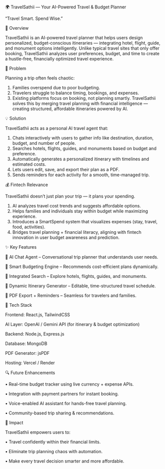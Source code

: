 🌍 TravelSathii — Your AI-Powered Travel & Budget Planner

“Travel Smart. Spend Wise.”


🧠 Overview

TravelSathii is an AI-powered travel planner that helps users design personalized, budget-conscious itineraries — integrating hotel, flight, guide, and monument options intelligently.
Unlike typical travel sites that only offer booking, TravelSathii analyzes user preferences, budget, and time to create a hustle-free, financially optimized travel experience.



🚀 Problem

Planning a trip often feels chaotic:
1. Families overspend due to poor budgeting.
2. Travelers struggle to balance timing, bookings, and expenses.
3. Existing platforms focus on booking, not planning smartly.
TravelSathii solves this by merging travel planning with financial intelligence — creating structured, affordable itineraries powered by AI.



💡 Solution
  
TravelSathii acts as a personal AI travel agent that:

1. Chats interactively with users to gather info like destination, duration, budget, and number of people.
2. Searches hotels, flights, guides, and monuments based on budget and preference.
3. Automatically generates a personalized itinerary with timelines and estimated costs.
4. Lets users edit, save, and export their plan as a PDF.
5. Sends reminders for each activity for a smooth, time-managed trip.



💰 Fintech Relevance

TravelSathii doesn’t just plan your trip — it plans your spending.

1. AI analyzes travel cost trends and suggests affordable options.
2. Helps families and individuals stay within budget while maximizing experience.
3. Introduces a SmartSpend system that visualizes expenses (stay, travel, food, activities).
4. Bridges travel planning + financial literacy, aligning with fintech innovation in user budget awareness and prediction.



✨ Key Features

🤖 AI Chat Agent – Conversational trip planner that understands user needs.

💸 Smart Budgeting Engine – Recommends cost-efficient plans dynamically.

🏨 Integrated Search – Explore hotels, flights, guides, and monuments.

📅 Dynamic Itinerary Generator – Editable, time-structured travel schedule.

📄 PDF Export + Reminders – Seamless for travelers and families.




🧩 Tech Stack

Frontend: React.js, TailwindCSS

AI Layer: OpenAI / Gemini API (for itinerary & budget optimization)

Backend: Node.js, Express.js

Database: MongoDB

PDF Generator: jsPDF

Hosting: Vercel / Render



🔍 Future Enhancements

• Real-time budget tracker using live currency + expense APIs.

• Integration with payment partners for instant booking.

• Voice-enabled AI assistant for hands-free travel planning.

• Community-based trip sharing & recommendations.



🎯 Impact

TravelSathii empowers users to:

   • Travel confidently within their financial limits.
   
   • Eliminate trip planning chaos with automation.
   
   • Make every travel decision smarter and more affordable.

